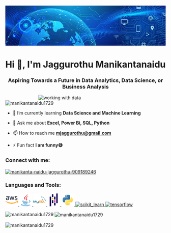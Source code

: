 ![logo](https://github.com/Manikantanaidu1729/Manikantanaidu1729/blob/main/Banner.jpg)
<h1 align="center">Hi 👋, I'm Jaggurothu Manikantanaidu</h1>
<h3 align="center">Aspiring Towards a Future in Data Analytics, Data Science, or Business Analysis</h3>

<img align="right" alt="working with data" width="400" src="https://www.knowledge-sourcing.com/uploads/services/competitive-intelligence.svg">

<p align="left"> <img src="https://komarev.com/ghpvc/?username=manikantanaidu1729&label=Profile%20views&color=0e75b6&style=flat" alt="manikantanaidu1729" /> </p>

- 🌱 I’m currently learning **Data Science and Machine Learning**

- 💬 Ask me about **Excel, Power Bi, SQL, Python**

- 📫 How to reach me **mjaggurothu@gmail.com**

- ⚡ Fun fact **I am funny😅**

<h3 align="left">Connect with me:</h3>
<p align="left">
<a href="https://linkedin.com/in/manikanta-naidu-jaggurothu-909189246" target="blank"><img align="center" src="https://raw.githubusercontent.com/rahuldkjain/github-profile-readme-generator/master/src/images/icons/Social/linked-in-alt.svg" alt="manikanta-naidu-jaggurothu-909189246" height="30" width="40" /></a>
</p>

<h3 align="left">Languages and Tools:</h3>
<p align="left"> <a href="https://aws.amazon.com" target="_blank" rel="noreferrer"> <img src="https://raw.githubusercontent.com/devicons/devicon/master/icons/amazonwebservices/amazonwebservices-original-wordmark.svg" alt="aws" width="40" height="40"/> </a> <a href="https://www.java.com" target="_blank" rel="noreferrer"> <img src="https://raw.githubusercontent.com/devicons/devicon/master/icons/java/java-original.svg" alt="java" width="40" height="40"/> </a> <a href="https://www.mysql.com/" target="_blank" rel="noreferrer"> <img src="https://raw.githubusercontent.com/devicons/devicon/master/icons/mysql/mysql-original-wordmark.svg" alt="mysql" width="40" height="40"/> </a> <a href="https://pandas.pydata.org/" target="_blank" rel="noreferrer"> <img src="https://raw.githubusercontent.com/devicons/devicon/2ae2a900d2f041da66e950e4d48052658d850630/icons/pandas/pandas-original.svg" alt="pandas" width="40" height="40"/> </a> <a href="https://www.python.org" target="_blank" rel="noreferrer"> <img src="https://raw.githubusercontent.com/devicons/devicon/master/icons/python/python-original.svg" alt="python" width="40" height="40"/> </a> <a href="https://scikit-learn.org/" target="_blank" rel="noreferrer"> <img src="https://upload.wikimedia.org/wikipedia/commons/0/05/Scikit_learn_logo_small.svg" alt="scikit_learn" width="40" height="40"/> </a> <a href="https://www.tensorflow.org" target="_blank" rel="noreferrer"> <img src="https://www.vectorlogo.zone/logos/tensorflow/tensorflow-icon.svg" alt="tensorflow" width="40" height="40"/> </a> </p>

<p><img align="left" src="https://github-readme-stats.vercel.app/api/top-langs?username=manikantanaidu1729&show_icons=true&locale=en&layout=compact" alt="manikantanaidu1729" /></p>

<p>&nbsp;<img align="center" src="https://github-readme-stats.vercel.app/api?username=manikantanaidu1729&show_icons=true&locale=en" alt="manikantanaidu1729" /></p>

<p><img align="center" src="https://github-readme-streak-stats.herokuapp.com/?user=manikantanaidu1729&" alt="manikantanaidu1729" /></p>
